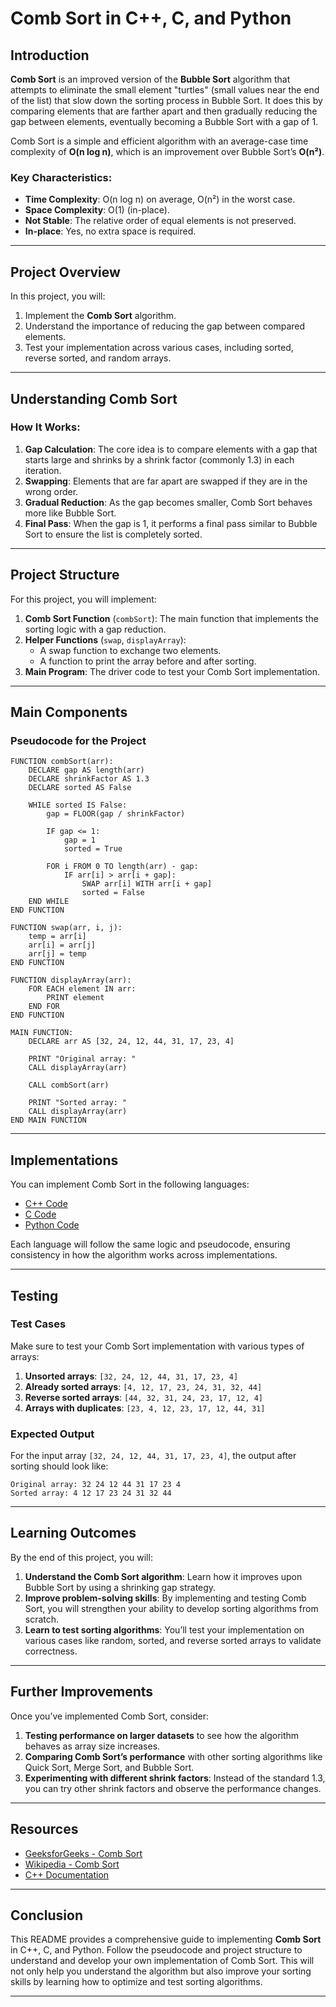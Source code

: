 # **Comb Sort in C++, C, and Python**

## **Introduction**

**Comb Sort** is an improved version of the **Bubble Sort** algorithm that attempts to eliminate the small element "turtles" (small values near the end of the list) that slow down the sorting process in Bubble Sort. It does this by comparing elements that are farther apart and then gradually reducing the gap between elements, eventually becoming a Bubble Sort with a gap of 1.

Comb Sort is a simple and efficient algorithm with an average-case time complexity of **O(n log n)**, which is an improvement over Bubble Sort’s **O(n²)**.

### **Key Characteristics**:
- **Time Complexity**: O(n log n) on average, O(n²) in the worst case.
- **Space Complexity**: O(1) (in-place).
- **Not Stable**: The relative order of equal elements is not preserved.
- **In-place**: Yes, no extra space is required.

---

## **Project Overview**

In this project, you will:
1. Implement the **Comb Sort** algorithm.
2. Understand the importance of reducing the gap between compared elements.
3. Test your implementation across various cases, including sorted, reverse sorted, and random arrays.

---

## **Understanding Comb Sort**

### **How It Works**:
1. **Gap Calculation**: The core idea is to compare elements with a gap that starts large and shrinks by a shrink factor (commonly 1.3) in each iteration.
2. **Swapping**: Elements that are far apart are swapped if they are in the wrong order.
3. **Gradual Reduction**: As the gap becomes smaller, Comb Sort behaves more like Bubble Sort.
4. **Final Pass**: When the gap is 1, it performs a final pass similar to Bubble Sort to ensure the list is completely sorted.

---

## **Project Structure**

For this project, you will implement:
1. **Comb Sort Function** (`combSort`): The main function that implements the sorting logic with a gap reduction.
2. **Helper Functions** (`swap`, `displayArray`):
   - A swap function to exchange two elements.
   - A function to print the array before and after sorting.
3. **Main Program**: The driver code to test your Comb Sort implementation.

---

## **Main Components**

### **Pseudocode for the Project**

```plaintext
FUNCTION combSort(arr):
    DECLARE gap AS length(arr)
    DECLARE shrinkFactor AS 1.3
    DECLARE sorted AS False

    WHILE sorted IS False:
        gap = FLOOR(gap / shrinkFactor)

        IF gap <= 1:
            gap = 1
            sorted = True

        FOR i FROM 0 TO length(arr) - gap:
            IF arr[i] > arr[i + gap]:
                SWAP arr[i] WITH arr[i + gap]
                sorted = False
    END WHILE
END FUNCTION

FUNCTION swap(arr, i, j):
    temp = arr[i]
    arr[i] = arr[j]
    arr[j] = temp
END FUNCTION

FUNCTION displayArray(arr):
    FOR EACH element IN arr:
        PRINT element
    END FOR
END FUNCTION

MAIN FUNCTION:
    DECLARE arr AS [32, 24, 12, 44, 31, 17, 23, 4]

    PRINT "Original array: "
    CALL displayArray(arr)

    CALL combSort(arr)

    PRINT "Sorted array: "
    CALL displayArray(arr)
END MAIN FUNCTION
```

---

## **Implementations**

You can implement Comb Sort in the following languages:
- [C++ Code](./combsort.cpp)
- [C Code](./combsort.c)
- [Python Code](./combsort.py)

Each language will follow the same logic and pseudocode, ensuring consistency in how the algorithm works across implementations.

---

## **Testing**

### **Test Cases**
Make sure to test your Comb Sort implementation with various types of arrays:
1. **Unsorted arrays**: `[32, 24, 12, 44, 31, 17, 23, 4]`
2. **Already sorted arrays**: `[4, 12, 17, 23, 24, 31, 32, 44]`
3. **Reverse sorted arrays**: `[44, 32, 31, 24, 23, 17, 12, 4]`
4. **Arrays with duplicates**: `[23, 4, 12, 23, 17, 12, 44, 31]`

### **Expected Output**
For the input array `[32, 24, 12, 44, 31, 17, 23, 4]`, the output after sorting should look like:

```plaintext
Original array: 32 24 12 44 31 17 23 4 
Sorted array: 4 12 17 23 24 31 32 44 
```

---

## **Learning Outcomes**

By the end of this project, you will:
1. **Understand the Comb Sort algorithm**: Learn how it improves upon Bubble Sort by using a shrinking gap strategy.
2. **Improve problem-solving skills**: By implementing and testing Comb Sort, you will strengthen your ability to develop sorting algorithms from scratch.
3. **Learn to test sorting algorithms**: You’ll test your implementation on various cases like random, sorted, and reverse sorted arrays to validate correctness.

---

## **Further Improvements**

Once you’ve implemented Comb Sort, consider:
1. **Testing performance on larger datasets** to see how the algorithm behaves as array size increases.
2. **Comparing Comb Sort’s performance** with other sorting algorithms like Quick Sort, Merge Sort, and Bubble Sort.
3. **Experimenting with different shrink factors**: Instead of the standard 1.3, you can try other shrink factors and observe the performance changes.

---

## **Resources**
- [GeeksforGeeks - Comb Sort](https://www.geeksforgeeks.org/comb-sort/)
- [Wikipedia - Comb Sort](https://en.wikipedia.org/wiki/Comb_sort)
- [C++ Documentation](https://en.cppreference.com/w/)

---

## **Conclusion**

This README provides a comprehensive guide to implementing **Comb Sort** in C++, C, and Python. Follow the pseudocode and project structure to understand and develop your own implementation of Comb Sort. This will not only help you understand the algorithm but also improve your sorting skills by learning how to optimize and test sorting algorithms.

---